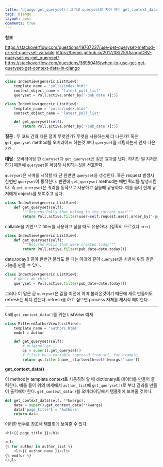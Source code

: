 ```yaml
---
title: "django get_queryset() 그리고 queryset의 차이 정리 get_context_data()까지"
tags: Django
layout: post
comments: true
---
```



**참조**

<https://stackoverflow.com/questions/19707237/use-get-queryset-method-or-set-queryset-variable>
<https://beomi.github.io/2017/08/25/DjangoCBV-queryset-vs-get_queryset/>
<https://stackoverflow.com/questions/36950416/when-to-use-get-get-queryset-get-context-data-in-django>

---

```python
class IndexView(generic.ListView):
    template_name = 'polls/index.html'
    context_object_name = 'latest_poll_list'
    queryset = Poll.active.order_by('-pub_date')[:5]
```

```python
class IndexView(generic.ListView):
    template_name = 'polls/index.html'
    context_object_name = 'latest_poll_list'

    def get_queryset(self):
        return Poll.active.order_by('-pub_date')[:5]
```

**질문** : 두 코드 간의 다른 점이 무엇인가? 무엇을 사용하는게 더 나은가? 혹은 `get_queryset` method를
오버라이드 하는것 보다 `queryset`을 세팅하는게 언제 나은가?

**대답** : 오버라이딩 한 `queryset`과 `get_queryset`은 같은 효과를 낸다.
하지만 덜 지저분하기 때문에 `queryset`을 세팅해 사용하는것을 선호한다.

`queryset`은 서버를 시작할 때 단 한번만 `queryset`을 생성한다. 혹은 request 발생시 한번만 `queryset`이 동작한다.
반면에 `get_queryset` method는 매번 쿼리를 발생시킨다.
즉 `get_queryset`은 쿼리를 동적으로 사용하고 싶을때 유용하다.
예를 들어 현재 유저에게 objects를 보여주고 싶다.

```python
class IndexView(generic.ListView):
    def get_queryset(self):
        """Returns Polls that belong to the current user"""
        return Poll.active.filter(user=self.request.user).order_by('-pub_date')[:5]
```

callable을 기반으로 filter를 사용하고 싶을 때도 유용하다. (정확히 모르겠다 ㅠㅠ)

```python
class IndexView(generic.ListView):
    def get_queryset(self):
        """Returns Polls that were created today"""
        return Poll.active.filter(pub_date=date.today())
```

date.today() 같이 한번만 불러도 될 때는 아래와 같이 `queryset`을 사용해 위와 같은 기능을 만들 수 있다.

```python
class IndexView(generic.ListView):
    # don't do this!
    queryset = Poll.active.filter(pub_date=date.today())
```

그러나 이 말은 곧 `queryset`은 값을 이전에 이미 불러온것이기 때문에 새로 만들어도 refresh는 되지 않는다.
refresh를 하고 싶으면 process 자체를 재시작 해야한다.

---

아래 `get_context_data()`를 위한 ListView 예제

```python
class FilteredAuthorView(ListView):
    template_name = 'authors.html'
    model = Author

    def get_queryset(self):
        # original qs
        qs = super().get_queryset() 
        # filter by a variable captured from url, for example
        return qs.filter(name__startswith=self.kwargs['name'])
```

**get_context_data()**

이 method는 template context로 사용하려 할 때 dictionary로 데이터를 만들어 줄력한다.
예를 들어 위의 예제에서 `author_list`에 `get_queryset()`로 부터 결과를 만들어 출력해야 한다.
`get_context_data()`를 오버라이딩해서 템플릿에 보여줄 것이다.

```python
def get_context_data(self, **kwargs):
    data = super().get_context_data(**kwargs)
    data['page_title'] = 'Authors'
    return data
```

이러한 변수로 참조해 템플릿에 보여줄 수 있다.

```python
<h1>{{ page_title }}</h1>

<ul>
{% for author in author_list %}
    <li>{{ author.name }}</li>
{% endfor %}
</ul>
```
